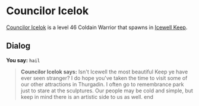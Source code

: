 # Councilor Icelok



[Councilor Icelok](/npc/129038) is a level 46 Coldain Warrior that spawns in [Icewell Keep](/zone/129).



## Dialog

**You say:** `hail`



>**Councilor Icelok says:** Isn't Icewell the most beautiful Keep ye have ever seen stranger? I do hope you've taken the time to visit some of our other attractions in Thurgadin. I often go to remembrance park just to stare at the sculptures. Our people may be cold and simple, but keep in mind there is an artistic side to us as well.
end
